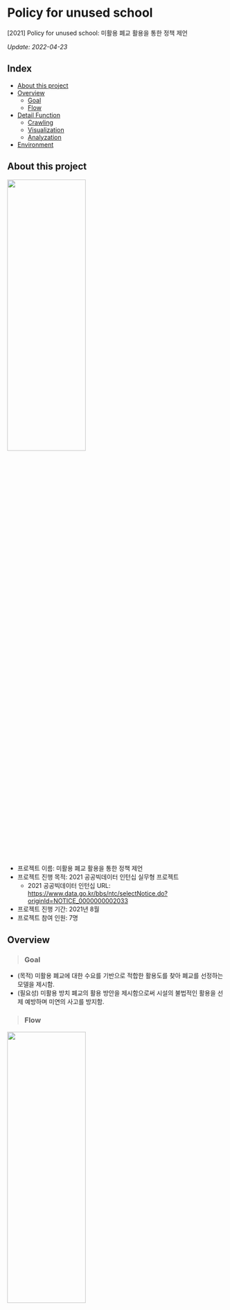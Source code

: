 # Policy for unused school
[2021] Policy for unused school: 미활용 폐교 활용을 통한 정책 제언     

_Update: 2022-04-23_   
## **Index**
+ [About this project](#about-this-project)   
+ [Overview](#overview)   
  + [Goal](#goal)   
  + [Flow](#flow)   
+ [Detail Function](#detail-function)
  + [Crawling](#crawling)
  + [Visualization](#visualization)
  + [Analyzation](#analyzation)
+ [Environment](#environment)   


## **About this project**    
<img src = "https://user-images.githubusercontent.com/68631435/164896720-2b18f5f3-66f9-4d80-b361-730ff13068d0.png" width="60%" height="40%">           

+ 프로젝트 이름: 미활용 폐교 활용을 통한 정책 제언       
+ 프로젝트 진행 목적:  2021 공공빅데이터 인턴십 실무형 프로젝트    
    + 2021 공공빅데이터 인턴십 URL: https://www.data.go.kr/bbs/ntc/selectNotice.do?originId=NOTICE_0000000002033    
+ 프로젝트 진행 기간:  2021년 8월     
+ 프로젝트 참여 인원:  7명        

## **Overview** 
> ### **Goal**   
+ (목적) 미활용 폐교에 대한 수요를 기반으로 적합한 활용도를 찾아 폐교를 선정하는 모델을 제시함.    
+ (필요성) 미활용 방치 폐교의 활용 방안을 제시함으로써 시설의 불법적인 활용을 선제 예방하며 미연의 사고를 방지함.   
> ### **Flow**
<img src = "https://user-images.githubusercontent.com/68631435/164910196-fae9271e-0657-4a43-8204-a73926278a7e.jpg" width="60%" height="40%">    



>## **Detil Function**
### **Crawling**   
파일 위치:PolicySuggestion-through-RevitalizationUnusedSchool/Data Crawling
+ python selenium 크롤러를 활용하여 홈페이지에서 필요한 데이터를 크롤링함.    
+ 네이버 블로그 게시글의 경우 네이버 API를 사용하여 크롤링 하였음.  
+ Web Crawling한 데이터 항목   
  + 경상남도 경로당 이름, 주소   
  + 경상남도 초등학교별 학생 수   
  + 경상남도 중학교별 학생 수   
  + 경상남도 고등학교별 학생 수   
  + '도서관' 키워드에 대한 네이버 블로그 글   

### **Visualization**
+ R 환경에서 워드클라우드 제작    
+ '도서관' 컨텐츠에 대한 인식 확인을 위함.   

### **Analyzation**   
+ R 환경에서 데이터를 분석함. 
+ 분석 절차는 아래와 같음. 
    + (1) 데이터 전처리  
    + (2) 데이터 정합성 검증 (다중공선성 확인)  
    + (3) 다중 공선성 해결   
      + 주성분분석  
      + 변수 선택법  
    + (4) 회귀분석   
 
**Environment** 
+ Python 3.8   
+ Anaconda 4.10.3    
+ R 4.1.0
